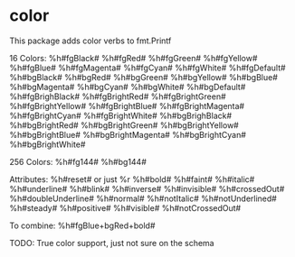 # color

This package adds color verbs to fmt.Printf

16 Colors:
%h#fgBlack#
%h#fgRed#
%h#fgGreen#
%h#fgYellow#
%h#fgBlue#
%h#fgMagenta#
%h#fgCyan#
%h#fgWhite#
%h#fgDefault#
%h#bgBlack#
%h#bgRed#
%h#bgGreen#
%h#bgYellow#
%h#bgBlue#
%h#bgMagenta#
%h#bgCyan#
%h#bgWhite#
%h#bgDefault#
%h#fgBrighBlack#
%h#fgBrightRed#
%h#fgBrightGreen#
%h#fgBrightYellow#
%h#fgBrightBlue#
%h#fgBrightMagenta#
%h#fgBrightCyan#
%h#fgBrightWhite#
%h#bgBrighBlack#
%h#bgBrightRed#
%h#bgBrightGreen#
%h#bgBrightYellow#
%h#bgBrightBlue#
%h#bgBrightMagenta#
%h#bgBrightCyan#
%h#bgBrightWhite#

256 Colors:
%h#fg144#
%h#bg144#

Attributes:
%h#reset# or just %r
%h#bold#
%h#faint#
%h#italic#
%h#underline#
%h#blink#
%h#inverse#
%h#invisible#
%h#crossedOut#
%h#doubleUnderline#
%h#normal#
%h#notItalic#
%h#notUnderlined#
%h#steady#
%h#positive#
%h#visible#
%h#notCrossedOut#

To combine:
%h#fgBlue+bgRed+bold#

TODO: True color support, just not sure on the schema
